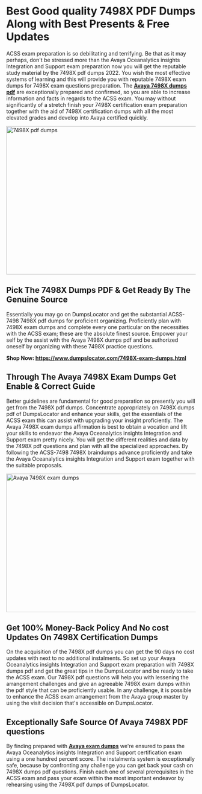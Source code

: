 <h1><strong>Best Good quality 7498X PDF Dumps Along with Best Presents &amp; Free Updates</strong></h1>
<p>ACSS exam preparation is so debilitating and terrifying. Be that as it may perhaps, don't be stressed more than the Avaya Oceanalytics insights Integration and Support exam preparation now you will get the reputable study material by the 7498X pdf dumps 2022. You wish the most effective systems of learning and this will provide you with reputable 7498X exam dumps for 7498X exam questions preparation. The <strong><a href="https://www.dumpslocator.com/7498X-exam-dumps.html">Avaya 7498X dumps pdf</a></strong> are exceptionally prepared and confirmed, so you are able to increase information and facts in regards to the ACSS exam. You may without significantly of a stretch finish your 7498X certification exam preparation together with the aid of 7498X certification dumps with all the most elevated grades and develop into Avaya certified quickly.</p>
<p><img src="https://i.ibb.co/SKhFh8d/Pastel-Purple-Computer-UI-Class-Syllabus-Education-Presentation.png" alt="7498X pdf dumps" width="700" height="393" /></p>
<h2><strong>Pick The 7498X Dumps PDF &amp; Get Ready By The Genuine Source</strong></h2>
<p>Essentially you may go on DumpsLocator and get the substantial ACSS-7498 7498X pdf dumps for proficient organizing. Proficiently plan with 7498X exam dumps and complete every one particular on the necessities with the ACSS exam; these are the absolute finest source. Empower your self by the assist with the Avaya 7498X dumps pdf and be authorized oneself by organizing with these 7498X practice questions.</p>
<p><strong>Shop Now: <a href="https://www.dumpslocator.com/7498X-exam-dumps.html">https://www.dumpslocator.com/7498X-exam-dumps.html</a></strong></p>
<h2><strong>Through The Avaya 7498X Exam Dumps Get Enable &amp; Correct Guide</strong></h2>
<p>Better guidelines are fundamental for good preparation so presently you will get from the 7498X pdf dumps. Concentrate appropriately on 7498X dumps pdf of DumpsLocator and enhance your skills, get the essentials of the ACSS exam this can assist with upgrading your insight proficiently. The Avaya 7498X exam dumps affirmation is best to obtain a vocation and lift your skills to endeavor the Avaya Oceanalytics insights Integration and Support exam pretty nicely. You will get the different realities and data by the 7498X pdf questions and plan with all the specialized approaches. By following the ACSS-7498 7498X braindumps advance proficiently and take the Avaya Oceanalytics insights Integration and Support exam together with the suitable proposals.</p>
<p><a href="https://www.dumpslocator.com/7498X-exam-dumps.html"><img src="https://i.ibb.co/NtZbgjG/Blue-and-White-Medical-Dental-Clinic-Facebook-Ad.png" alt="Avaya 7498X exam dumps" width="700" height="367" /></a></p>
<h2><strong>Get 100% Money-Back Policy And No cost Updates On 7498X Certification Dumps</strong></h2>
<p>On the acquisition of the 7498X pdf dumps you can get the 90 days no cost updates with next to no additional instalments. So set up your Avaya Oceanalytics insights Integration and Support exam preparation with 7498X dumps pdf and get the great tips in the DumpsLocator and be ready to take the ACSS exam. Our 7498X pdf questions will help you with lessening the arrangement challenges and give an agreeable 7498X exam dumps within the pdf style that can be proficiently usable. In any challenge, it is possible to enhance the ACSS exam arrangement from the Avaya group master by using the visit decision that's accessible on DumpsLocator.</p>
<h2><strong>Exceptionally Safe Source Of Avaya 7498X PDF questions</strong></h2>
<p>By finding prepared with <strong><a href="https://www.dumpslocator.com/avaya-exams.html">Avaya exam dumps</a></strong> we're ensured to pass the Avaya Oceanalytics insights Integration and Support certification exam using a one hundred percent score. The instalments system is exceptionally safe, because by confronting any challenge you can get back your cash on 7498X dumps pdf questions. Finish each one of several prerequisites in the ACSS exam and pass your exam within the most important endeavor by rehearsing using the 7498X pdf dumps of DumpsLocator.</p>
